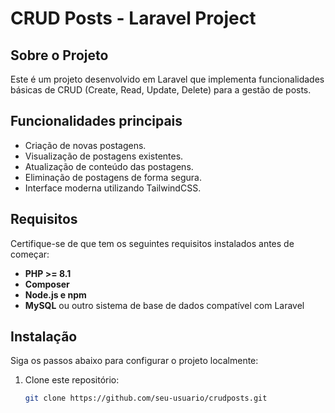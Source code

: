 # CRUD Posts - Laravel Project

## Sobre o Projeto
Este é um projeto desenvolvido em Laravel que implementa funcionalidades básicas de CRUD (Create, Read, Update, Delete) para a gestão de posts.

## Funcionalidades principais

- Criação de novas postagens.
- Visualização de postagens existentes.
- Atualização de conteúdo das postagens.
- Eliminação de postagens de forma segura.
- Interface moderna utilizando TailwindCSS.

## Requisitos

Certifique-se de que tem os seguintes requisitos instalados antes de começar:

- **PHP >= 8.1**
- **Composer**
- **Node.js e npm**
- **MySQL** ou outro sistema de base de dados compatível com Laravel

## Instalação

Siga os passos abaixo para configurar o projeto localmente:

1. Clone este repositório:
   ```bash
   git clone https://github.com/seu-usuario/crudposts.git

